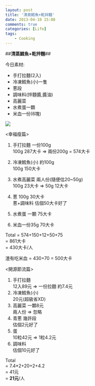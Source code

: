 ```yaml
---
layout: post
title: '清蒸鱈魚+乾拌麵'
date: 2013-04-10 15:08
comments: true
categories: [Life]
tags:
	- Cooking
---
```




##**清蒸鱈魚+乾拌麵**##

今日素材:  

- 手打拉麵(2入)
- 冷凍鱈魚(小)一隻
- 蔥段
- 調味料(拌麵醬,醬油)
- 高麗菜
- 水煮蛋一顆
- 米血一份(6塊)
<!--more-->

![](https://lh4.googleusercontent.com/-uC_KQQEZdbQ/UdAlp-FeS6I/AAAAAAAAAr0/-NhZ04adOEo/w1296-h731-no/food_04101.jpg)

<幸福瘦篇>   

1. 手打拉麵 一份100g  
   100g 287大卡 => 兩份200g = 574大卡  

2. 冷凍鱈魚(小) 約100g   
   100g 150大卡  

3. 水煮高麗菜 兩人份(隨便估20~50g)  
   100g 23大卡 => 50g 12大卡  

4. 蔥 100g 30大卡  
   蔥+調味料 估個50大卡好了  

5. 水煮蛋 一顆 75大卡  

6. 米血一份35g 70大卡  

Total 
= 574+150+12+50+75  
= 861大卡  
= 430大卡/人  

渣有吃米血 = 430+70 = 500大卡


<開源節流篇>

1. 手打拉麵   
   12入89元 => 一份拉麵 約7.4元  
2. 冷凍鱈魚(小)   
   20元(超級省XD)  
3. 高麗菜 一顆8元   
   兩人份 => 忽略
4. 青蔥 幾許段  
   估個2元好了
5. 蛋   
   10粒42元 => 1粒4.2元
6. 調味料   
   估個10元好了


Total  
= 7.4*2+20+2+4.2  
= 41元  
= **21元**/人
